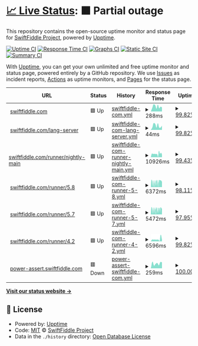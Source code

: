 # [📈 Live Status](https://status.swiftfiddle.com): <!--live status--> **🟧 Partial outage**

This repository contains the open-source uptime monitor and status page for [SwiftFiddle Project](https://swiftfiddle.com/), powered by [Upptime](https://github.com/upptime/upptime).

[![Uptime CI](https://github.com/SwiftFiddle/status.swiftfiddle.com/workflows/Uptime%20CI/badge.svg)](https://github.com/SwiftFiddle/status.swiftfiddle.com/actions?query=workflow%3A%22Uptime+CI%22)
[![Response Time CI](https://github.com/SwiftFiddle/status.swiftfiddle.com/workflows/Response%20Time%20CI/badge.svg)](https://github.com/SwiftFiddle/status.swiftfiddle.com/actions?query=workflow%3A%22Response+Time+CI%22)
[![Graphs CI](https://github.com/SwiftFiddle/status.swiftfiddle.com/workflows/Graphs%20CI/badge.svg)](https://github.com/SwiftFiddle/status.swiftfiddle.com/actions?query=workflow%3A%22Graphs+CI%22)
[![Static Site CI](https://github.com/SwiftFiddle/status.swiftfiddle.com/workflows/Static%20Site%20CI/badge.svg)](https://github.com/SwiftFiddle/status.swiftfiddle.com/actions?query=workflow%3A%22Static+Site+CI%22)
[![Summary CI](https://github.com/SwiftFiddle/status.swiftfiddle.com/workflows/Summary%20CI/badge.svg)](https://github.com/SwiftFiddle/status.swiftfiddle.com/actions?query=workflow%3A%22Summary+CI%22)

With [Upptime](https://upptime.js.org), you can get your own unlimited and free uptime monitor and status page, powered entirely by a GitHub repository. We use [Issues](https://github.com/SwiftFiddle/status.swiftfiddle.com/issues) as incident reports, [Actions](https://github.com/SwiftFiddle/status.swiftfiddle.com/actions) as uptime monitors, and [Pages](https://status.swiftfiddle.com) for the status page.

<!--start: status pages-->
<!-- This summary is generated by Upptime (https://github.com/upptime/upptime) -->
<!-- Do not edit this manually, your changes will be overwritten -->
<!-- prettier-ignore -->
| URL | Status | History | Response Time | Uptime |
| --- | ------ | ------- | ------------- | ------ |
| <img alt="" src="https://icons.duckduckgo.com/ip3/swiftfiddle.com.ico" height="13"> [swiftfiddle.com](https://swiftfiddle.com/) | 🟩 Up | [swiftfiddle-com.yml](https://github.com/SwiftFiddle/status.swiftfiddle.com/commits/HEAD/history/swiftfiddle-com.yml) | <details><summary><img alt="Response time graph" src="./graphs/swiftfiddle-com/response-time-week.png" height="20"> 288ms</summary><br><a href="https://status.swiftfiddle.com/history/swiftfiddle-com"><img alt="Response time 267" src="https://img.shields.io/endpoint?url=https%3A%2F%2Fraw.githubusercontent.com%2FSwiftFiddle%2Fstatus.swiftfiddle.com%2FHEAD%2Fapi%2Fswiftfiddle-com%2Fresponse-time.json"></a><br><a href="https://status.swiftfiddle.com/history/swiftfiddle-com"><img alt="24-hour response time 262" src="https://img.shields.io/endpoint?url=https%3A%2F%2Fraw.githubusercontent.com%2FSwiftFiddle%2Fstatus.swiftfiddle.com%2FHEAD%2Fapi%2Fswiftfiddle-com%2Fresponse-time-day.json"></a><br><a href="https://status.swiftfiddle.com/history/swiftfiddle-com"><img alt="7-day response time 288" src="https://img.shields.io/endpoint?url=https%3A%2F%2Fraw.githubusercontent.com%2FSwiftFiddle%2Fstatus.swiftfiddle.com%2FHEAD%2Fapi%2Fswiftfiddle-com%2Fresponse-time-week.json"></a><br><a href="https://status.swiftfiddle.com/history/swiftfiddle-com"><img alt="30-day response time 271" src="https://img.shields.io/endpoint?url=https%3A%2F%2Fraw.githubusercontent.com%2FSwiftFiddle%2Fstatus.swiftfiddle.com%2FHEAD%2Fapi%2Fswiftfiddle-com%2Fresponse-time-month.json"></a><br><a href="https://status.swiftfiddle.com/history/swiftfiddle-com"><img alt="1-year response time 267" src="https://img.shields.io/endpoint?url=https%3A%2F%2Fraw.githubusercontent.com%2FSwiftFiddle%2Fstatus.swiftfiddle.com%2FHEAD%2Fapi%2Fswiftfiddle-com%2Fresponse-time-year.json"></a></details> | <details><summary><a href="https://status.swiftfiddle.com/history/swiftfiddle-com">99.82%</a></summary><a href="https://status.swiftfiddle.com/history/swiftfiddle-com"><img alt="All-time uptime 99.72%" src="https://img.shields.io/endpoint?url=https%3A%2F%2Fraw.githubusercontent.com%2FSwiftFiddle%2Fstatus.swiftfiddle.com%2FHEAD%2Fapi%2Fswiftfiddle-com%2Fuptime.json"></a><br><a href="https://status.swiftfiddle.com/history/swiftfiddle-com"><img alt="24-hour uptime 98.74%" src="https://img.shields.io/endpoint?url=https%3A%2F%2Fraw.githubusercontent.com%2FSwiftFiddle%2Fstatus.swiftfiddle.com%2FHEAD%2Fapi%2Fswiftfiddle-com%2Fuptime-day.json"></a><br><a href="https://status.swiftfiddle.com/history/swiftfiddle-com"><img alt="7-day uptime 99.82%" src="https://img.shields.io/endpoint?url=https%3A%2F%2Fraw.githubusercontent.com%2FSwiftFiddle%2Fstatus.swiftfiddle.com%2FHEAD%2Fapi%2Fswiftfiddle-com%2Fuptime-week.json"></a><br><a href="https://status.swiftfiddle.com/history/swiftfiddle-com"><img alt="30-day uptime 98.86%" src="https://img.shields.io/endpoint?url=https%3A%2F%2Fraw.githubusercontent.com%2FSwiftFiddle%2Fstatus.swiftfiddle.com%2FHEAD%2Fapi%2Fswiftfiddle-com%2Fuptime-month.json"></a><br><a href="https://status.swiftfiddle.com/history/swiftfiddle-com"><img alt="1-year uptime 99.72%" src="https://img.shields.io/endpoint?url=https%3A%2F%2Fraw.githubusercontent.com%2FSwiftFiddle%2Fstatus.swiftfiddle.com%2FHEAD%2Fapi%2Fswiftfiddle-com%2Fuptime-year.json"></a></details>
| <img alt="" src="https://icons.duckduckgo.com/ip3/swiftfiddle.com.ico" height="13"> [swiftfiddle.com/lang-server](https://swiftfiddle.com/lang-server/health) | 🟩 Up | [swiftfiddle-com-lang-server.yml](https://github.com/SwiftFiddle/status.swiftfiddle.com/commits/HEAD/history/swiftfiddle-com-lang-server.yml) | <details><summary><img alt="Response time graph" src="./graphs/swiftfiddle-com-lang-server/response-time-week.png" height="20"> 44ms</summary><br><a href="https://status.swiftfiddle.com/history/swiftfiddle-com-lang-server"><img alt="Response time 169" src="https://img.shields.io/endpoint?url=https%3A%2F%2Fraw.githubusercontent.com%2FSwiftFiddle%2Fstatus.swiftfiddle.com%2FHEAD%2Fapi%2Fswiftfiddle-com-lang-server%2Fresponse-time.json"></a><br><a href="https://status.swiftfiddle.com/history/swiftfiddle-com-lang-server"><img alt="24-hour response time 35" src="https://img.shields.io/endpoint?url=https%3A%2F%2Fraw.githubusercontent.com%2FSwiftFiddle%2Fstatus.swiftfiddle.com%2FHEAD%2Fapi%2Fswiftfiddle-com-lang-server%2Fresponse-time-day.json"></a><br><a href="https://status.swiftfiddle.com/history/swiftfiddle-com-lang-server"><img alt="7-day response time 44" src="https://img.shields.io/endpoint?url=https%3A%2F%2Fraw.githubusercontent.com%2FSwiftFiddle%2Fstatus.swiftfiddle.com%2FHEAD%2Fapi%2Fswiftfiddle-com-lang-server%2Fresponse-time-week.json"></a><br><a href="https://status.swiftfiddle.com/history/swiftfiddle-com-lang-server"><img alt="30-day response time 49" src="https://img.shields.io/endpoint?url=https%3A%2F%2Fraw.githubusercontent.com%2FSwiftFiddle%2Fstatus.swiftfiddle.com%2FHEAD%2Fapi%2Fswiftfiddle-com-lang-server%2Fresponse-time-month.json"></a><br><a href="https://status.swiftfiddle.com/history/swiftfiddle-com-lang-server"><img alt="1-year response time 169" src="https://img.shields.io/endpoint?url=https%3A%2F%2Fraw.githubusercontent.com%2FSwiftFiddle%2Fstatus.swiftfiddle.com%2FHEAD%2Fapi%2Fswiftfiddle-com-lang-server%2Fresponse-time-year.json"></a></details> | <details><summary><a href="https://status.swiftfiddle.com/history/swiftfiddle-com-lang-server">99.82%</a></summary><a href="https://status.swiftfiddle.com/history/swiftfiddle-com-lang-server"><img alt="All-time uptime 99.69%" src="https://img.shields.io/endpoint?url=https%3A%2F%2Fraw.githubusercontent.com%2FSwiftFiddle%2Fstatus.swiftfiddle.com%2FHEAD%2Fapi%2Fswiftfiddle-com-lang-server%2Fuptime.json"></a><br><a href="https://status.swiftfiddle.com/history/swiftfiddle-com-lang-server"><img alt="24-hour uptime 98.77%" src="https://img.shields.io/endpoint?url=https%3A%2F%2Fraw.githubusercontent.com%2FSwiftFiddle%2Fstatus.swiftfiddle.com%2FHEAD%2Fapi%2Fswiftfiddle-com-lang-server%2Fuptime-day.json"></a><br><a href="https://status.swiftfiddle.com/history/swiftfiddle-com-lang-server"><img alt="7-day uptime 99.82%" src="https://img.shields.io/endpoint?url=https%3A%2F%2Fraw.githubusercontent.com%2FSwiftFiddle%2Fstatus.swiftfiddle.com%2FHEAD%2Fapi%2Fswiftfiddle-com-lang-server%2Fuptime-week.json"></a><br><a href="https://status.swiftfiddle.com/history/swiftfiddle-com-lang-server"><img alt="30-day uptime 98.86%" src="https://img.shields.io/endpoint?url=https%3A%2F%2Fraw.githubusercontent.com%2FSwiftFiddle%2Fstatus.swiftfiddle.com%2FHEAD%2Fapi%2Fswiftfiddle-com-lang-server%2Fuptime-month.json"></a><br><a href="https://status.swiftfiddle.com/history/swiftfiddle-com-lang-server"><img alt="1-year uptime 99.69%" src="https://img.shields.io/endpoint?url=https%3A%2F%2Fraw.githubusercontent.com%2FSwiftFiddle%2Fstatus.swiftfiddle.com%2FHEAD%2Fapi%2Fswiftfiddle-com-lang-server%2Fuptime-year.json"></a></details>
| <img alt="" src="https://icons.duckduckgo.com/ip3/swiftfiddle.com.ico" height="13"> [swiftfiddle.com/runner/nightly-main](https://swiftfiddle.com/runner/nightly-main/run) | 🟩 Up | [swiftfiddle-com-runner-nightly-main.yml](https://github.com/SwiftFiddle/status.swiftfiddle.com/commits/HEAD/history/swiftfiddle-com-runner-nightly-main.yml) | <details><summary><img alt="Response time graph" src="./graphs/swiftfiddle-com-runner-nightly-main/response-time-week.png" height="20"> 10926ms</summary><br><a href="https://status.swiftfiddle.com/history/swiftfiddle-com-runner-nightly-main"><img alt="Response time 6696" src="https://img.shields.io/endpoint?url=https%3A%2F%2Fraw.githubusercontent.com%2FSwiftFiddle%2Fstatus.swiftfiddle.com%2FHEAD%2Fapi%2Fswiftfiddle-com-runner-nightly-main%2Fresponse-time.json"></a><br><a href="https://status.swiftfiddle.com/history/swiftfiddle-com-runner-nightly-main"><img alt="24-hour response time 11615" src="https://img.shields.io/endpoint?url=https%3A%2F%2Fraw.githubusercontent.com%2FSwiftFiddle%2Fstatus.swiftfiddle.com%2FHEAD%2Fapi%2Fswiftfiddle-com-runner-nightly-main%2Fresponse-time-day.json"></a><br><a href="https://status.swiftfiddle.com/history/swiftfiddle-com-runner-nightly-main"><img alt="7-day response time 10926" src="https://img.shields.io/endpoint?url=https%3A%2F%2Fraw.githubusercontent.com%2FSwiftFiddle%2Fstatus.swiftfiddle.com%2FHEAD%2Fapi%2Fswiftfiddle-com-runner-nightly-main%2Fresponse-time-week.json"></a><br><a href="https://status.swiftfiddle.com/history/swiftfiddle-com-runner-nightly-main"><img alt="30-day response time 4895" src="https://img.shields.io/endpoint?url=https%3A%2F%2Fraw.githubusercontent.com%2FSwiftFiddle%2Fstatus.swiftfiddle.com%2FHEAD%2Fapi%2Fswiftfiddle-com-runner-nightly-main%2Fresponse-time-month.json"></a><br><a href="https://status.swiftfiddle.com/history/swiftfiddle-com-runner-nightly-main"><img alt="1-year response time 6696" src="https://img.shields.io/endpoint?url=https%3A%2F%2Fraw.githubusercontent.com%2FSwiftFiddle%2Fstatus.swiftfiddle.com%2FHEAD%2Fapi%2Fswiftfiddle-com-runner-nightly-main%2Fresponse-time-year.json"></a></details> | <details><summary><a href="https://status.swiftfiddle.com/history/swiftfiddle-com-runner-nightly-main">99.43%</a></summary><a href="https://status.swiftfiddle.com/history/swiftfiddle-com-runner-nightly-main"><img alt="All-time uptime 99.26%" src="https://img.shields.io/endpoint?url=https%3A%2F%2Fraw.githubusercontent.com%2FSwiftFiddle%2Fstatus.swiftfiddle.com%2FHEAD%2Fapi%2Fswiftfiddle-com-runner-nightly-main%2Fuptime.json"></a><br><a href="https://status.swiftfiddle.com/history/swiftfiddle-com-runner-nightly-main"><img alt="24-hour uptime 98.71%" src="https://img.shields.io/endpoint?url=https%3A%2F%2Fraw.githubusercontent.com%2FSwiftFiddle%2Fstatus.swiftfiddle.com%2FHEAD%2Fapi%2Fswiftfiddle-com-runner-nightly-main%2Fuptime-day.json"></a><br><a href="https://status.swiftfiddle.com/history/swiftfiddle-com-runner-nightly-main"><img alt="7-day uptime 99.43%" src="https://img.shields.io/endpoint?url=https%3A%2F%2Fraw.githubusercontent.com%2FSwiftFiddle%2Fstatus.swiftfiddle.com%2FHEAD%2Fapi%2Fswiftfiddle-com-runner-nightly-main%2Fuptime-week.json"></a><br><a href="https://status.swiftfiddle.com/history/swiftfiddle-com-runner-nightly-main"><img alt="30-day uptime 97.25%" src="https://img.shields.io/endpoint?url=https%3A%2F%2Fraw.githubusercontent.com%2FSwiftFiddle%2Fstatus.swiftfiddle.com%2FHEAD%2Fapi%2Fswiftfiddle-com-runner-nightly-main%2Fuptime-month.json"></a><br><a href="https://status.swiftfiddle.com/history/swiftfiddle-com-runner-nightly-main"><img alt="1-year uptime 99.26%" src="https://img.shields.io/endpoint?url=https%3A%2F%2Fraw.githubusercontent.com%2FSwiftFiddle%2Fstatus.swiftfiddle.com%2FHEAD%2Fapi%2Fswiftfiddle-com-runner-nightly-main%2Fuptime-year.json"></a></details>
| <img alt="" src="https://icons.duckduckgo.com/ip3/swiftfiddle.com.ico" height="13"> [swiftfiddle.com/runner/5.8](https://swiftfiddle.com/runner/5.8/run) | 🟩 Up | [swiftfiddle-com-runner-5-8.yml](https://github.com/SwiftFiddle/status.swiftfiddle.com/commits/HEAD/history/swiftfiddle-com-runner-5-8.yml) | <details><summary><img alt="Response time graph" src="./graphs/swiftfiddle-com-runner-5-8/response-time-week.png" height="20"> 6372ms</summary><br><a href="https://status.swiftfiddle.com/history/swiftfiddle-com-runner-5-8"><img alt="Response time 6074" src="https://img.shields.io/endpoint?url=https%3A%2F%2Fraw.githubusercontent.com%2FSwiftFiddle%2Fstatus.swiftfiddle.com%2FHEAD%2Fapi%2Fswiftfiddle-com-runner-5-8%2Fresponse-time.json"></a><br><a href="https://status.swiftfiddle.com/history/swiftfiddle-com-runner-5-8"><img alt="24-hour response time 7693" src="https://img.shields.io/endpoint?url=https%3A%2F%2Fraw.githubusercontent.com%2FSwiftFiddle%2Fstatus.swiftfiddle.com%2FHEAD%2Fapi%2Fswiftfiddle-com-runner-5-8%2Fresponse-time-day.json"></a><br><a href="https://status.swiftfiddle.com/history/swiftfiddle-com-runner-5-8"><img alt="7-day response time 6372" src="https://img.shields.io/endpoint?url=https%3A%2F%2Fraw.githubusercontent.com%2FSwiftFiddle%2Fstatus.swiftfiddle.com%2FHEAD%2Fapi%2Fswiftfiddle-com-runner-5-8%2Fresponse-time-week.json"></a><br><a href="https://status.swiftfiddle.com/history/swiftfiddle-com-runner-5-8"><img alt="30-day response time 6981" src="https://img.shields.io/endpoint?url=https%3A%2F%2Fraw.githubusercontent.com%2FSwiftFiddle%2Fstatus.swiftfiddle.com%2FHEAD%2Fapi%2Fswiftfiddle-com-runner-5-8%2Fresponse-time-month.json"></a><br><a href="https://status.swiftfiddle.com/history/swiftfiddle-com-runner-5-8"><img alt="1-year response time 6074" src="https://img.shields.io/endpoint?url=https%3A%2F%2Fraw.githubusercontent.com%2FSwiftFiddle%2Fstatus.swiftfiddle.com%2FHEAD%2Fapi%2Fswiftfiddle-com-runner-5-8%2Fresponse-time-year.json"></a></details> | <details><summary><a href="https://status.swiftfiddle.com/history/swiftfiddle-com-runner-5-8">98.11%</a></summary><a href="https://status.swiftfiddle.com/history/swiftfiddle-com-runner-5-8"><img alt="All-time uptime 98.88%" src="https://img.shields.io/endpoint?url=https%3A%2F%2Fraw.githubusercontent.com%2FSwiftFiddle%2Fstatus.swiftfiddle.com%2FHEAD%2Fapi%2Fswiftfiddle-com-runner-5-8%2Fuptime.json"></a><br><a href="https://status.swiftfiddle.com/history/swiftfiddle-com-runner-5-8"><img alt="24-hour uptime 96.62%" src="https://img.shields.io/endpoint?url=https%3A%2F%2Fraw.githubusercontent.com%2FSwiftFiddle%2Fstatus.swiftfiddle.com%2FHEAD%2Fapi%2Fswiftfiddle-com-runner-5-8%2Fuptime-day.json"></a><br><a href="https://status.swiftfiddle.com/history/swiftfiddle-com-runner-5-8"><img alt="7-day uptime 98.11%" src="https://img.shields.io/endpoint?url=https%3A%2F%2Fraw.githubusercontent.com%2FSwiftFiddle%2Fstatus.swiftfiddle.com%2FHEAD%2Fapi%2Fswiftfiddle-com-runner-5-8%2Fuptime-week.json"></a><br><a href="https://status.swiftfiddle.com/history/swiftfiddle-com-runner-5-8"><img alt="30-day uptime 97.89%" src="https://img.shields.io/endpoint?url=https%3A%2F%2Fraw.githubusercontent.com%2FSwiftFiddle%2Fstatus.swiftfiddle.com%2FHEAD%2Fapi%2Fswiftfiddle-com-runner-5-8%2Fuptime-month.json"></a><br><a href="https://status.swiftfiddle.com/history/swiftfiddle-com-runner-5-8"><img alt="1-year uptime 98.88%" src="https://img.shields.io/endpoint?url=https%3A%2F%2Fraw.githubusercontent.com%2FSwiftFiddle%2Fstatus.swiftfiddle.com%2FHEAD%2Fapi%2Fswiftfiddle-com-runner-5-8%2Fuptime-year.json"></a></details>
| <img alt="" src="https://icons.duckduckgo.com/ip3/swiftfiddle.com.ico" height="13"> [swiftfiddle.com/runner/5.7](https://swiftfiddle.com/runner/5.7.3/run) | 🟩 Up | [swiftfiddle-com-runner-5-7.yml](https://github.com/SwiftFiddle/status.swiftfiddle.com/commits/HEAD/history/swiftfiddle-com-runner-5-7.yml) | <details><summary><img alt="Response time graph" src="./graphs/swiftfiddle-com-runner-5-7/response-time-week.png" height="20"> 5472ms</summary><br><a href="https://status.swiftfiddle.com/history/swiftfiddle-com-runner-5-7"><img alt="Response time 5103" src="https://img.shields.io/endpoint?url=https%3A%2F%2Fraw.githubusercontent.com%2FSwiftFiddle%2Fstatus.swiftfiddle.com%2FHEAD%2Fapi%2Fswiftfiddle-com-runner-5-7%2Fresponse-time.json"></a><br><a href="https://status.swiftfiddle.com/history/swiftfiddle-com-runner-5-7"><img alt="24-hour response time 7113" src="https://img.shields.io/endpoint?url=https%3A%2F%2Fraw.githubusercontent.com%2FSwiftFiddle%2Fstatus.swiftfiddle.com%2FHEAD%2Fapi%2Fswiftfiddle-com-runner-5-7%2Fresponse-time-day.json"></a><br><a href="https://status.swiftfiddle.com/history/swiftfiddle-com-runner-5-7"><img alt="7-day response time 5472" src="https://img.shields.io/endpoint?url=https%3A%2F%2Fraw.githubusercontent.com%2FSwiftFiddle%2Fstatus.swiftfiddle.com%2FHEAD%2Fapi%2Fswiftfiddle-com-runner-5-7%2Fresponse-time-week.json"></a><br><a href="https://status.swiftfiddle.com/history/swiftfiddle-com-runner-5-7"><img alt="30-day response time 5843" src="https://img.shields.io/endpoint?url=https%3A%2F%2Fraw.githubusercontent.com%2FSwiftFiddle%2Fstatus.swiftfiddle.com%2FHEAD%2Fapi%2Fswiftfiddle-com-runner-5-7%2Fresponse-time-month.json"></a><br><a href="https://status.swiftfiddle.com/history/swiftfiddle-com-runner-5-7"><img alt="1-year response time 5103" src="https://img.shields.io/endpoint?url=https%3A%2F%2Fraw.githubusercontent.com%2FSwiftFiddle%2Fstatus.swiftfiddle.com%2FHEAD%2Fapi%2Fswiftfiddle-com-runner-5-7%2Fresponse-time-year.json"></a></details> | <details><summary><a href="https://status.swiftfiddle.com/history/swiftfiddle-com-runner-5-7">97.95%</a></summary><a href="https://status.swiftfiddle.com/history/swiftfiddle-com-runner-5-7"><img alt="All-time uptime 98.74%" src="https://img.shields.io/endpoint?url=https%3A%2F%2Fraw.githubusercontent.com%2FSwiftFiddle%2Fstatus.swiftfiddle.com%2FHEAD%2Fapi%2Fswiftfiddle-com-runner-5-7%2Fuptime.json"></a><br><a href="https://status.swiftfiddle.com/history/swiftfiddle-com-runner-5-7"><img alt="24-hour uptime 96.64%" src="https://img.shields.io/endpoint?url=https%3A%2F%2Fraw.githubusercontent.com%2FSwiftFiddle%2Fstatus.swiftfiddle.com%2FHEAD%2Fapi%2Fswiftfiddle-com-runner-5-7%2Fuptime-day.json"></a><br><a href="https://status.swiftfiddle.com/history/swiftfiddle-com-runner-5-7"><img alt="7-day uptime 97.95%" src="https://img.shields.io/endpoint?url=https%3A%2F%2Fraw.githubusercontent.com%2FSwiftFiddle%2Fstatus.swiftfiddle.com%2FHEAD%2Fapi%2Fswiftfiddle-com-runner-5-7%2Fuptime-week.json"></a><br><a href="https://status.swiftfiddle.com/history/swiftfiddle-com-runner-5-7"><img alt="30-day uptime 97.77%" src="https://img.shields.io/endpoint?url=https%3A%2F%2Fraw.githubusercontent.com%2FSwiftFiddle%2Fstatus.swiftfiddle.com%2FHEAD%2Fapi%2Fswiftfiddle-com-runner-5-7%2Fuptime-month.json"></a><br><a href="https://status.swiftfiddle.com/history/swiftfiddle-com-runner-5-7"><img alt="1-year uptime 98.74%" src="https://img.shields.io/endpoint?url=https%3A%2F%2Fraw.githubusercontent.com%2FSwiftFiddle%2Fstatus.swiftfiddle.com%2FHEAD%2Fapi%2Fswiftfiddle-com-runner-5-7%2Fuptime-year.json"></a></details>
| <img alt="" src="https://icons.duckduckgo.com/ip3/swiftfiddle.com.ico" height="13"> [swiftfiddle.com/runner/4.2](https://swiftfiddle.com/runner/4.2.4/run) | 🟩 Up | [swiftfiddle-com-runner-4-2.yml](https://github.com/SwiftFiddle/status.swiftfiddle.com/commits/HEAD/history/swiftfiddle-com-runner-4-2.yml) | <details><summary><img alt="Response time graph" src="./graphs/swiftfiddle-com-runner-4-2/response-time-week.png" height="20"> 6596ms</summary><br><a href="https://status.swiftfiddle.com/history/swiftfiddle-com-runner-4-2"><img alt="Response time 4989" src="https://img.shields.io/endpoint?url=https%3A%2F%2Fraw.githubusercontent.com%2FSwiftFiddle%2Fstatus.swiftfiddle.com%2FHEAD%2Fapi%2Fswiftfiddle-com-runner-4-2%2Fresponse-time.json"></a><br><a href="https://status.swiftfiddle.com/history/swiftfiddle-com-runner-4-2"><img alt="24-hour response time 8845" src="https://img.shields.io/endpoint?url=https%3A%2F%2Fraw.githubusercontent.com%2FSwiftFiddle%2Fstatus.swiftfiddle.com%2FHEAD%2Fapi%2Fswiftfiddle-com-runner-4-2%2Fresponse-time-day.json"></a><br><a href="https://status.swiftfiddle.com/history/swiftfiddle-com-runner-4-2"><img alt="7-day response time 6596" src="https://img.shields.io/endpoint?url=https%3A%2F%2Fraw.githubusercontent.com%2FSwiftFiddle%2Fstatus.swiftfiddle.com%2FHEAD%2Fapi%2Fswiftfiddle-com-runner-4-2%2Fresponse-time-week.json"></a><br><a href="https://status.swiftfiddle.com/history/swiftfiddle-com-runner-4-2"><img alt="30-day response time 5546" src="https://img.shields.io/endpoint?url=https%3A%2F%2Fraw.githubusercontent.com%2FSwiftFiddle%2Fstatus.swiftfiddle.com%2FHEAD%2Fapi%2Fswiftfiddle-com-runner-4-2%2Fresponse-time-month.json"></a><br><a href="https://status.swiftfiddle.com/history/swiftfiddle-com-runner-4-2"><img alt="1-year response time 4989" src="https://img.shields.io/endpoint?url=https%3A%2F%2Fraw.githubusercontent.com%2FSwiftFiddle%2Fstatus.swiftfiddle.com%2FHEAD%2Fapi%2Fswiftfiddle-com-runner-4-2%2Fresponse-time-year.json"></a></details> | <details><summary><a href="https://status.swiftfiddle.com/history/swiftfiddle-com-runner-4-2">99.82%</a></summary><a href="https://status.swiftfiddle.com/history/swiftfiddle-com-runner-4-2"><img alt="All-time uptime 99.66%" src="https://img.shields.io/endpoint?url=https%3A%2F%2Fraw.githubusercontent.com%2FSwiftFiddle%2Fstatus.swiftfiddle.com%2FHEAD%2Fapi%2Fswiftfiddle-com-runner-4-2%2Fuptime.json"></a><br><a href="https://status.swiftfiddle.com/history/swiftfiddle-com-runner-4-2"><img alt="24-hour uptime 98.71%" src="https://img.shields.io/endpoint?url=https%3A%2F%2Fraw.githubusercontent.com%2FSwiftFiddle%2Fstatus.swiftfiddle.com%2FHEAD%2Fapi%2Fswiftfiddle-com-runner-4-2%2Fuptime-day.json"></a><br><a href="https://status.swiftfiddle.com/history/swiftfiddle-com-runner-4-2"><img alt="7-day uptime 99.82%" src="https://img.shields.io/endpoint?url=https%3A%2F%2Fraw.githubusercontent.com%2FSwiftFiddle%2Fstatus.swiftfiddle.com%2FHEAD%2Fapi%2Fswiftfiddle-com-runner-4-2%2Fuptime-week.json"></a><br><a href="https://status.swiftfiddle.com/history/swiftfiddle-com-runner-4-2"><img alt="30-day uptime 98.86%" src="https://img.shields.io/endpoint?url=https%3A%2F%2Fraw.githubusercontent.com%2FSwiftFiddle%2Fstatus.swiftfiddle.com%2FHEAD%2Fapi%2Fswiftfiddle-com-runner-4-2%2Fuptime-month.json"></a><br><a href="https://status.swiftfiddle.com/history/swiftfiddle-com-runner-4-2"><img alt="1-year uptime 99.66%" src="https://img.shields.io/endpoint?url=https%3A%2F%2Fraw.githubusercontent.com%2FSwiftFiddle%2Fstatus.swiftfiddle.com%2FHEAD%2Fapi%2Fswiftfiddle-com-runner-4-2%2Fuptime-year.json"></a></details>
| <img alt="" src="https://icons.duckduckgo.com/ip3/power-assert.swiftfiddle.com.ico" height="13"> [power-assert.swiftfiddle.com](https://power-assert.swiftfiddle.com/) | 🟥 Down | [power-assert-swiftfiddle-com.yml](https://github.com/SwiftFiddle/status.swiftfiddle.com/commits/HEAD/history/power-assert-swiftfiddle-com.yml) | <details><summary><img alt="Response time graph" src="./graphs/power-assert-swiftfiddle-com/response-time-week.png" height="20"> 259ms</summary><br><a href="https://status.swiftfiddle.com/history/power-assert-swiftfiddle-com"><img alt="Response time 290" src="https://img.shields.io/endpoint?url=https%3A%2F%2Fraw.githubusercontent.com%2FSwiftFiddle%2Fstatus.swiftfiddle.com%2FHEAD%2Fapi%2Fpower-assert-swiftfiddle-com%2Fresponse-time.json"></a><br><a href="https://status.swiftfiddle.com/history/power-assert-swiftfiddle-com"><img alt="24-hour response time 320" src="https://img.shields.io/endpoint?url=https%3A%2F%2Fraw.githubusercontent.com%2FSwiftFiddle%2Fstatus.swiftfiddle.com%2FHEAD%2Fapi%2Fpower-assert-swiftfiddle-com%2Fresponse-time-day.json"></a><br><a href="https://status.swiftfiddle.com/history/power-assert-swiftfiddle-com"><img alt="7-day response time 259" src="https://img.shields.io/endpoint?url=https%3A%2F%2Fraw.githubusercontent.com%2FSwiftFiddle%2Fstatus.swiftfiddle.com%2FHEAD%2Fapi%2Fpower-assert-swiftfiddle-com%2Fresponse-time-week.json"></a><br><a href="https://status.swiftfiddle.com/history/power-assert-swiftfiddle-com"><img alt="30-day response time 243" src="https://img.shields.io/endpoint?url=https%3A%2F%2Fraw.githubusercontent.com%2FSwiftFiddle%2Fstatus.swiftfiddle.com%2FHEAD%2Fapi%2Fpower-assert-swiftfiddle-com%2Fresponse-time-month.json"></a><br><a href="https://status.swiftfiddle.com/history/power-assert-swiftfiddle-com"><img alt="1-year response time 290" src="https://img.shields.io/endpoint?url=https%3A%2F%2Fraw.githubusercontent.com%2FSwiftFiddle%2Fstatus.swiftfiddle.com%2FHEAD%2Fapi%2Fpower-assert-swiftfiddle-com%2Fresponse-time-year.json"></a></details> | <details><summary><a href="https://status.swiftfiddle.com/history/power-assert-swiftfiddle-com">100.00%</a></summary><a href="https://status.swiftfiddle.com/history/power-assert-swiftfiddle-com"><img alt="All-time uptime 99.98%" src="https://img.shields.io/endpoint?url=https%3A%2F%2Fraw.githubusercontent.com%2FSwiftFiddle%2Fstatus.swiftfiddle.com%2FHEAD%2Fapi%2Fpower-assert-swiftfiddle-com%2Fuptime.json"></a><br><a href="https://status.swiftfiddle.com/history/power-assert-swiftfiddle-com"><img alt="24-hour uptime 99.99%" src="https://img.shields.io/endpoint?url=https%3A%2F%2Fraw.githubusercontent.com%2FSwiftFiddle%2Fstatus.swiftfiddle.com%2FHEAD%2Fapi%2Fpower-assert-swiftfiddle-com%2Fuptime-day.json"></a><br><a href="https://status.swiftfiddle.com/history/power-assert-swiftfiddle-com"><img alt="7-day uptime 100.00%" src="https://img.shields.io/endpoint?url=https%3A%2F%2Fraw.githubusercontent.com%2FSwiftFiddle%2Fstatus.swiftfiddle.com%2FHEAD%2Fapi%2Fpower-assert-swiftfiddle-com%2Fuptime-week.json"></a><br><a href="https://status.swiftfiddle.com/history/power-assert-swiftfiddle-com"><img alt="30-day uptime 100.00%" src="https://img.shields.io/endpoint?url=https%3A%2F%2Fraw.githubusercontent.com%2FSwiftFiddle%2Fstatus.swiftfiddle.com%2FHEAD%2Fapi%2Fpower-assert-swiftfiddle-com%2Fuptime-month.json"></a><br><a href="https://status.swiftfiddle.com/history/power-assert-swiftfiddle-com"><img alt="1-year uptime 99.98%" src="https://img.shields.io/endpoint?url=https%3A%2F%2Fraw.githubusercontent.com%2FSwiftFiddle%2Fstatus.swiftfiddle.com%2FHEAD%2Fapi%2Fpower-assert-swiftfiddle-com%2Fuptime-year.json"></a></details>

<!--end: status pages-->

[**Visit our status website →**](https://status.swiftfiddle.com)

## 📄 License

- Powered by: [Upptime](https://github.com/upptime/upptime)
- Code: [MIT](./LICENSE) © [SwiftFiddle Project](https://swiftfiddle.com/)
- Data in the `./history` directory: [Open Database License](https://opendatacommons.org/licenses/odbl/1-0/)
